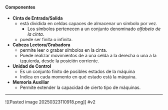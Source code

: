 #### Componentes

- **Cinta de Entrada/Salida**
	- está dividida en celdas capaces de almacenar un sı́mbolo por vez.
		- Los sı́mbolos pertenecen a un conjunto denominado *alfabeto de la cinta*.  
	- puede ser finita o infinita. 
- **Cabeza Lectora/Grabadora**
	- permite leer o grabar sı́mbolos en la cinta.
	- Puede realizar movimientos de a una celda a la derecha o una a la izquierda, desde la posición corriente.  
- **Unidad de Control**
	- Es un conjunto finito de posibles estados de la máquina
	- Indica en cada momento en qué estado está la máquina.   
- **Memoria Auxiliar**
	- Permite extender la capacidad de cierto tipo de máquinas.  
***  
![[Pasted image 20250323110918.png]]
#v2 